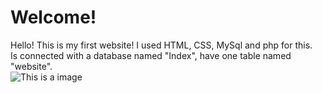 <html>
<h1>Welcome!</h1>
Hello! This is my first website! I used HTML, CSS, MySql and php for this. <br>
Is connected with a database named "Index", have one table named "website". <br>
            <img src="https://i.imgur.com/cJQXMJe.png" alt="This is a image">
</html>
